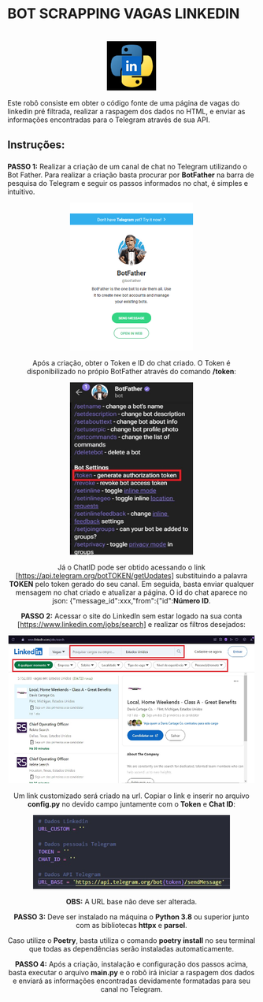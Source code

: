 # **BOT SCRAPPING VAGAS LINKEDIN**  <h1> 

<div align="center">
<img src = "images/Logo_PyLinkedin.jpg" alt="Image" height="100" width="100">

</div>

Este robô consiste em obter o código fonte de uma página de vagas do linkedin pré filtrada, realizar a raspagem dos dados no HTML, e enviar as informações encontradas para o Telegram através de sua API. <h2>

## **Instruções:** <h3>  

**PASSO 1:**
Realizar a criação de um canal de chat no Telegram utilizando o Bot Father. Para realizar a criação basta procurar por **BotFather** na barra de pesquisa do Telegram e seguir os passos informados no chat, é simples e intuitivo.

<div align="center">
<img src = "images/Bot_father.png" alt="Image" height="300" width="250">

Após a criação, obter o Token e ID do chat criado. O Token é disponibilizado no própio BotFather através do comando **/token**:

<div align="center">
<img src = "images/Token.jpg" alt="Image" height="350" width="250">

Já o ChatID pode ser obtido acessando o link [https://api.telegram.org/botTOKEN/getUpdates] substituindo a palavra **TOKEN** pelo token gerado do seu canal. Em seguida, basta enviar qualquer mensagem no chat criado e atualizar a página. O id do chat aparece no json: {"message_id":xxx,"from":{"id":**Número ID**.

**PASSO 2:** Acessar o site do LinkedIn sem estar logado na sua conta [https://www.linkedin.com/jobs/search] e realizar os filtros desejados: 

<div align="center">
<img src = "images/Linkedin_Filtros.jpg" alt="Image" height="300" width="500">

Um link customizado será criado na url. Copiar o link e inserir no arquivo **config.py** no devido campo juntamente com o **Token** e **Chat ID**:

<div align="center">
<img src = "images/Config.jpg" alt="Image" height="150" width="400">

**OBS:** A URL base não deve ser alterada.

**PASSO 3:** Deve ser instalado na máquina o **Python 3.8** ou superior junto com as bibliotecas **httpx** e **parsel**.

Caso utilize o **Poetry**, basta utiliza o comando **poetry install** no seu terminal que todas as dependências serão instaladas automaticamente.

**PASSO 4:** Após a criação, instalação e configuração dos passos acima, basta executar o arquivo **main.py** e o robô irá iniciar a raspagem dos dados e enviará as informações encontradas devidamente formatadas para seu canal no Telegram.